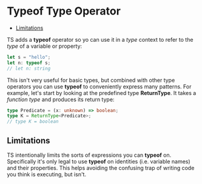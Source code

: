 # Typeof Type Operator

- [Limitations](#limitations)

TS adds a **typeof** operator so yo can use it in a *type* context  to refer to the *type* of a variable or property:

```typescript
let s = "hello";
let n: typeof s;
// let n: string
```

This isn't very useful for basic types, but combined with other type operators you can use **typeof** to conveniently
express many patterns. For example, let's start by looking at the predefined type **ReturnType<T>**. It takes a *function
type* and produces its return type:

```typescript
type Predicate = (x: unknown) => boolean;
type K = ReturnType<Predicate>;
// type K = boolean
```

## Limitations

TS intentionally limits the sorts of expressions you can **typeof** on.
Specifically it's only legal to use **typeof** on identities (i.e. variable names) and their properties. This helps
avoiding the confusing trap of writing code you think is executing, but isn't.
